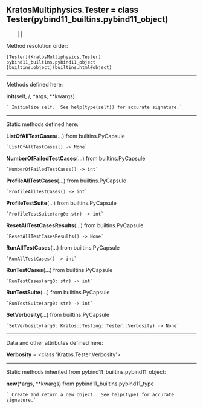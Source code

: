   
**KratosMultiphysics.Tester** = class
Tester(pybind11_builtins.pybind11_object)  
---  
`    `|   |

Method resolution order:

    [Tester](KratosMultiphysics.Tester)
    pybind11_builtins.pybind11_object
    [builtins.object](builtins.html#object)

* * *

Methods defined here:  

**__init__**(self, /, *args, **kwargs)

    ` Initialize self.  See help(type(self)) for accurate signature.`

* * *

Static methods defined here:  

**ListOfAllTestCases**(...) from builtins.PyCapsule

    `ListOfAllTestCases() -> None`

**NumberOfFailedTestCases**(...) from builtins.PyCapsule

    `NumberOfFailedTestCases() -> int`

**ProfileAllTestCases**(...) from builtins.PyCapsule

    `ProfileAllTestCases() -> int`

**ProfileTestSuite**(...) from builtins.PyCapsule

    `ProfileTestSuite(arg0: str) -> int`

**ResetAllTestCasesResults**(...) from builtins.PyCapsule

    `ResetAllTestCasesResults() -> None`

**RunAllTestCases**(...) from builtins.PyCapsule

    `RunAllTestCases() -> int`

**RunTestCases**(...) from builtins.PyCapsule

    `RunTestCases(arg0: str) -> int`

**RunTestSuite**(...) from builtins.PyCapsule

    `RunTestSuite(arg0: str) -> int`

**SetVerbosity**(...) from builtins.PyCapsule

    `SetVerbosity(arg0: Kratos::Testing::Tester::Verbosity) -> None`

* * *

Data and other attributes defined here:  

**Verbosity** =  <class 'Kratos.Tester.Verbosity'>

* * *

Static methods inherited from pybind11_builtins.pybind11_object:  

**__new__**(*args, **kwargs) from pybind11_builtins.pybind11_type

    ` Create and return a new object.  See help(type) for accurate signature.`

